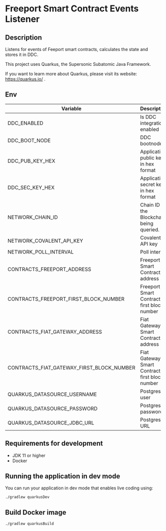 # Freeport Smart Contract Events Listener

## Description

Listens for events of Feeport smart contracts, calculates the state and stores it in DDC.

This project uses Quarkus, the Supersonic Subatomic Java Framework.

If you want to learn more about Quarkus, please visit its website: https://quarkus.io/ .

## Env

|Variable|Description|Default value|
|---|---|---|
|DDC_ENABLED|Is DDC integration enabled|`false`|
|DDC_BOOT_NODE|DDC bootnode|`http://localhost:8888`|
|DDC_PUB_KEY_HEX|Application public key in hex format|`0xcafebabe`|
|DDC_SEC_KEY_HEX|Application secret key in hex format|`0xcafebabe`|
|NETWORK_CHAIN_ID|Chain ID of the Blockchain being queried.|`80001`|
|NETWORK_COVALENT_API_KEY|Covalent API key|`some test key`|
|NETWORK_POLL_INTERVAL|Poll interval|`PT30S`|
|CONTRACTS_FREEPORT_ADDRESS|Freeport Smart Contract address|`0x4F908981A3CFdd440f7a3d114b06b1695DA8373b`|
|CONTRACTS_FREEPORT_FIRST_BLOCK_NUMBER|Freeport Smart Contract first block number|`17508849`|
|CONTRACTS_FIAT_GATEWAY_ADDRESS|Fiat Gateway Smart Contract address|`0xe4708fcCEA49b9305f48901bc2195664dC198097`|
|CONTRACTS_FIAT_GATEWAY_FIRST_BLOCK_NUMBER|Fiat Gateway Smart Contract first block number|`18593691`|
|QUARKUS_DATASOURCE_USERNAME|Postgres user||
|QUARKUS_DATASOURCE_PASSWORD|Postgres password||
|QUARKUS_DATASOURCE_JDBC_URL|Postgres URL||

## Requirements for development

- JDK 11 or higher
- Docker

## Running the application in dev mode

You can run your application in dev mode that enables live coding using:

```shell
./gradlew quarkusDev
```

## Build Docker image

```shell
./gradlew quarkusBuild
```
